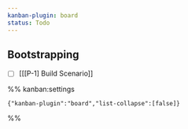 ```yaml
---
kanban-plugin: board
status: Todo
---
```


## Bootstrapping

- [ ] [[[P-1] Build Scenario]]




%% kanban:settings
```
{"kanban-plugin":"board","list-collapse":[false]}
```
%%